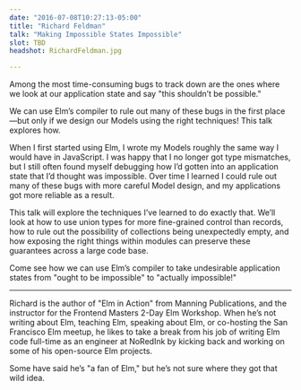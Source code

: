 ```yaml
---
date: "2016-07-08T10:27:13-05:00"
title: "Richard Feldman"
talk: "Making Impossible States Impossible"
slot: TBD
headshot: RichardFeldman.jpg

---
```


Among the most time-consuming bugs to track down are the ones where we look at
our application state and say "this shouldn’t be possible."

We can use Elm’s compiler to rule out many of these bugs in the first place—but
only if we design our Models using the right techniques! This talk explores how.

<!--more-->

When I first started using Elm, I wrote my Models roughly the same way I would
have in JavaScript. I was happy that I no longer got type mismatches, but I
still often found myself debugging how I’d gotten into an application state that
I’d thought was impossible. Over time I learned I could rule out many of these
bugs with more careful Model design, and my applications got more reliable as a
result.

This talk will explore the techniques I’ve learned to do exactly that. We’ll
look at how to use union types for more fine-grained control than records, how
to rule out the possibility of collections being unexpectedly empty, and how
exposing the right things within modules can preserve these guarantees across a
large code base.

Come see how we can use Elm’s compiler to take undesirable application states
from "ought to be impossible" to "actually impossible!"

---

Richard is the author of "Elm in Action" from Manning Publications, and the
instructor for the Frontend Masters 2-Day Elm Workshop. When he’s not writing
about Elm, teaching Elm, speaking about Elm, or co-hosting the San Francisco Elm
meetup, he likes to take a break from his job of writing Elm code full-time as
an engineer at NoRedInk by kicking back and working on some of his open-source
Elm projects.

Some have said he’s "a fan of Elm," but he’s not sure where they got that wild
idea.
